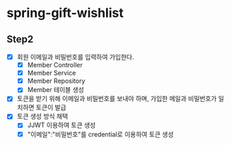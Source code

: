 # spring-gift-wishlist

## Step2

- [x] 회원 이메일과 비밀번호를 입력하여 가입한다.
  - [x] Member Controller
  - [x] Member Service
  - [x] Member Repository
  - [x] Member 테이블 생성
- [x] 토큰을 받기 위해 이메일과 비밀번호를 보내야 하며, 가입한 메일과 비밀번호가 일치하면 토큰이 발급
- [x] 토큰 생성 방식 채택
  - [x] JJWT 이용하여 토큰 생성
  - [x] "이메일":"비밀번호"를 credential로 이용하여 토큰 생성
